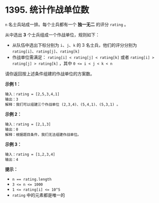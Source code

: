 # 1395. 统计作战单位数

`n` 名士兵站成一排。每个士兵都有一个 **独一无二** 的评分 `rating` 。

从中选出 **3** 个士兵组成一个作战单位，规则如下：

- 从队伍中选出下标分别为 `i`、`j`、`k` 的 3 名士兵，他们的评分分别为 `rating[i]`、`rating[j]`、`rating[k]`
- 作战单位需满足： `rating[i] < rating[j] < rating[k]` 或者 `rating[i] > rating[j] > rating[k]` ，其中 `0 <= i < j < k < n`

请你返回按上述条件组建的作战单位的方案数。

**示例 1：**

```()
输入：rating = [2,5,3,4,1]
输出：3
解释：我们可以组建三个作战单位 (2,3,4)、(5,4,1)、(5,3,1) 。
```

**示例 2：**

```()
输入：rating = [2,1,3]
输出：0
解释：根据题目条件，我们无法组建作战单位。
```

**示例 3：**

```()
输入：rating = [1,2,3,4]
输出：4
```

**提示：**

- `n == rating.length`
- `3 <= n <= 1000`
- `1 <= rating[i] <= 10^5`
- `rating` 中的元素都是唯一的

